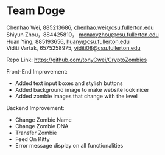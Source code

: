 # Team Doge

Chenhao Wei, 885213686,  chenhao.wei@csu.fullerton.edu  
Shiyun Zhou，884425810， menaxyzhou@csu.fullerton.edu  
Huan Ying, 885193656, huany@csu.fullerton.edu  
Viditi Vartak, 6575258975, viditi08@csu.fullerton.edu

Repo Link: https://github.com/tonyCwei/CryptoZombies

Front-End Improvement:  

* Added text input boxes and stylish buttons
* Added background image to make website look nicer
* Added zombie images that change with the level
  
Backend Improvement:  

  * Change Zombie Name
  * Change Zombie DNA
  * Transfer Zombie
  * Feed On Kitty
  * Error message display on all functionalities 
